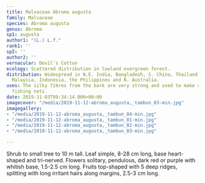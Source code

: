 ```yaml
---
title: Malvaceae Abroma augusta
family: Malvaceae
species: Abroma augusta
genus: Abroma
sp1: augusta
author1: "(L.) L.f."
rank1: ''
sp2: ''
author2: ''
vernacular: Devil's Cotton
ecology: Scattered distribution in lowland evergreen forest.
distribution: Widespread in N.E. India, Bangladesh, S. China, Thailand, Indochina,
  Malaysia, Indonesia, the Philippines and N. Australia.
uses: The silky fibres from the bark are very strong and used to make cordage and
  fishing nets.
date: 2019-11-03T09:34:14.000+00:00
imagecover: "/media/2019-11-12-abroma_augusta,_tambun_03-min.jpg"
imagegallery:
- "/media/2019-11-12-abroma_augusta,_tambun_04-min.jpg"
- "/media/2019-11-12-abroma_augusta,_tambun_01-min.jpg"
- "/media/2019-11-12-abroma_augusta,_tambun_02-min.jpg"
- "/media/2019-11-12-abroma_augusta,_tambun_03-min.jpg"

---
```

Shrub to small tree to 10 m tall. Leaf simple, 8-28 cm long, base heart-shaped and tri-nerved. Flowers solitary, pendulous, dark red or purple with whitish base, 1.5-2.5 cm long. Fruits top-shaped with 5 deep ridges, splitting with long irritant hairs along margins, 2.5-3 cm long.